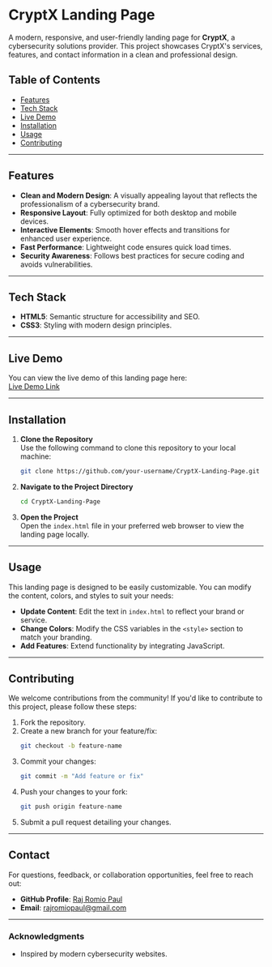 # CryptX Landing Page

A modern, responsive, and user-friendly landing page for **CryptX**, a cybersecurity solutions provider. This project showcases CryptX's services, features, and contact information in a clean and professional design.

## Table of Contents

- [Features](#features)
- [Tech Stack](#tech-stack)
- [Live Demo](#live-demo)
- [Installation](#installation)
- [Usage](#usage)
- [Contributing](#contributing)

---

## Features

- **Clean and Modern Design**: A visually appealing layout that reflects the professionalism of a cybersecurity brand.
- **Responsive Layout**: Fully optimized for both desktop and mobile devices.
- **Interactive Elements**: Smooth hover effects and transitions for enhanced user experience.
- **Fast Performance**: Lightweight code ensures quick load times.
- **Security Awareness**: Follows best practices for secure coding and avoids vulnerabilities.

---

## Tech Stack

- **HTML5**: Semantic structure for accessibility and SEO.
- **CSS3**: Styling with modern design principles.

---

## Live Demo

You can view the live demo of this landing page here:  
[Live Demo Link](https://rajromiopaul.github.io/CryptX-Landing-Page/)

---

## Installation

1. **Clone the Repository**  
   Use the following command to clone this repository to your local machine:
   ```bash
   git clone https://github.com/your-username/CryptX-Landing-Page.git
   ```

2. **Navigate to the Project Directory**  
   ```bash
   cd CryptX-Landing-Page
   ```

3. **Open the Project**  
   Open the `index.html` file in your preferred web browser to view the landing page locally.

---

## Usage

This landing page is designed to be easily customizable. You can modify the content, colors, and styles to suit your needs:

- **Update Content**: Edit the text in `index.html` to reflect your brand or service.
- **Change Colors**: Modify the CSS variables in the `<style>` section to match your branding.
- **Add Features**: Extend functionality by integrating JavaScript.

---

## Contributing

We welcome contributions from the community! If you'd like to contribute to this project, please follow these steps:

1. Fork the repository.
2. Create a new branch for your feature/fix:
   ```bash
   git checkout -b feature-name
   ```
3. Commit your changes:
   ```bash
   git commit -m "Add feature or fix"
   ```
4. Push your changes to your fork:
   ```bash
   git push origin feature-name
   ```
5. Submit a pull request detailing your changes.

---

## Contact

For questions, feedback, or collaboration opportunities, feel free to reach out:

- **GitHub Profile**: [Raj Romio Paul](https://github.com/rajromiopaul)  
- **Email**: rajromiopaul@gmail.com  

---

### Acknowledgments

- Inspired by modern cybersecurity websites.
